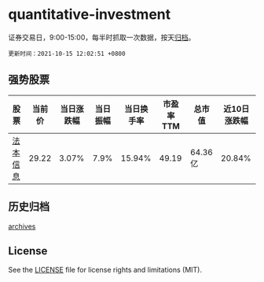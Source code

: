 # quantitative-investment

证券交易日，9:00-15:00，每半时抓取一次数据，按天[归档](archives)。

`更新时间：2021-10-15 12:02:51 +0800`

## 强势股票

|股票|当前价|当日涨跌幅|当日振幅|当日换手率|市盈率TTM|总市值|近10日涨跌幅|
|----|----|----|----|----|----|----|----|
|[法本信息](https://xueqiu.com/S/SZ300925)|29.22|3.07%|7.9%|15.94%|49.19|64.36亿|20.84%|

## 历史归档

[archives](archives)

## License

See the [LICENSE](LICENSE) file for license rights and limitations (MIT).